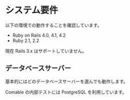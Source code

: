 # システム要件

以下の環境での動作することを確認しています。

* Ruby on Rails 4.0, 4.1, 4.2
* Ruby 2.1, 2.2

現在 Rails 3.x はサポートしていません。

## データベースサーバー

基本的にはどのデータベースサーバーを選んでも動作します。

Comable の内部テストには PostgreSQL を利用しています。
